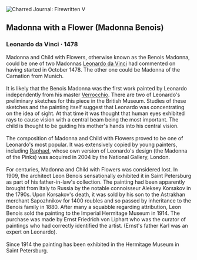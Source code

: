 <div class="artwork-of-the-day">
  <div class="container">
    <div class="img-wrapper">
      <img
        src="https://uploads2.wikiart.org/00339/images/leonardo-da-vinci/madonna-benois.jpg!Large.jpg"
        alt="Charred Journal: Firewritten V" />
    </div>
    <div class="artwork-detail">
      <div class="artwork-origin"> 
        <h2 class="artwork-name">Madonna with a Flower (Madonna Benois)</h2>
        <h3 class="artist">
          Leonardo da Vinci
                    ·  1478
        </h3>
      </div>
      <p class="description">
        <span class="artwork-description-text ng-binding" ng-bind-html="viewModel.ArtworkOfTheDay.Description | unsafe">Madonna and Child with Flowers, otherwise known as the Benois Madonna, could be one of two Madonnas <a target="_blank" href="/en/leonardo-da-vinci">Leonardo da Vinci</a> had commented on having started in October 1478. The other one could be Madonna of the Carnation from Munich.
<br>
<br>It is likely that the Benois Madonna was the first work painted by Leonardo independently from his master <a target="_blank" href="/en/andrea-del-verrocchio">Verrocchio</a>. There are two of Leonardo's preliminary sketches for this piece in the British Museum. Studies of these sketches and the painting itself suggest that Leonardo was concentrating on the idea of sight. At that time it was thought that human eyes exhibited rays to cause vision with a central beam being the most important. The child is thought to be guiding his mother's hands into his central vision.
<br>
<br>The composition of Madonna and Child with Flowers proved to be one of Leonardo's most popular. It was extensively copied by young painters, including <a target="_blank" href="/en/raphael">Raphael</a>, whose own version of Leonardo's design (the Madonna of the Pinks) was acquired in 2004 by the National Gallery, London.
<br>
<br>For centuries, Madonna and Child with Flowers was considered lost. In 1909, the architect Leon Benois sensationally exhibited it in Saint Petersburg as part of his father-in-law's collection. The painting had been apparently brought from Italy to Russia by the notable connoisseur Aleksey Korsakov in the 1790s. Upon Korsakov's death, it was sold by his son to the Astrakhan merchant Sapozhnikov for 1400 roubles and so passed by inheritance to the Benois family in 1880. After many a squabble regarding attribution, Leon Benois sold the painting to the Imperial Hermitage Museum in 1914. The purchase was made by Ernst Friedrich von Liphart who was the curator of paintings who had correctly identified the artist. (Ernst's father Karl was an expert on Leonardo).
<br>
<br>Since 1914 the painting has been exhibited in the Hermitage Museum in Saint Petersburg.</span>
                        <div class="text-shadow-container" ng-show="showShadow" style=""></div>
      </p>
    </div>
  </div>

</div>
